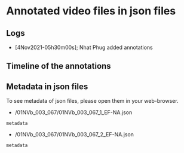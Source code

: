 # Annotated video files in json files

## Logs
* [4Nov2021-05h30m00s]; Nhat Phug added annotations 

## Timeline of the annotations


## Metadata in json files
To see metadata of json files, please open them in your web-browser.

* /01NVb_003_067/01NVb_003_067_1_EF-NA.json

```
metadata	

```

* /01NVb_003_067/01NVb_003_067_2_EF-NA.json

```
metadata	

```
